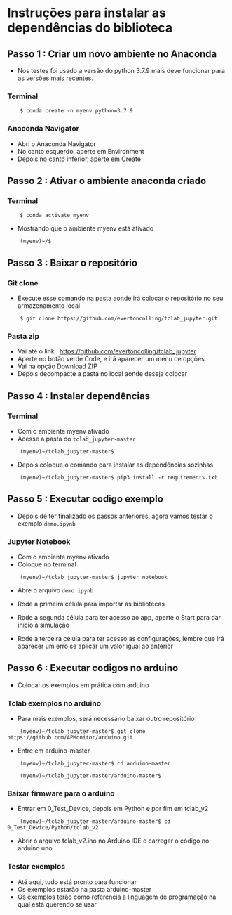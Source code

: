 # Instruções para instalar as dependências do biblioteca

## Passo 1 : Criar um novo ambiente no Anaconda 

 - Nos testes foi usado a versão do python 3.7.9 mais deve funcionar para as versões mais recentes.

### Terminal 

```
    $ conda create -n myenv python=3.7.9
```
### Anaconda Navigator

 - Abri o Anaconda Navigator
 - No canto esquerdo, aperte em Environment
 - Depois no canto inferior, aperte em Create

## Passo 2 : Ativar o ambiente anaconda criado

### Terminal

```
    $ conda activate myenv
```

 - Mostrando que o ambiente myenv está ativado

```
    (myenv)~/$
```

## Passo 3 : Baixar o repositório

### Git clone

 - Execute esse comando na pasta aonde irá colocar o repositório no seu armazenamento local

```
    $ git clone https://github.com/evertoncolling/tclab_jupyter.git
```

### Pasta zip

 - Vai até o link : https://github.com/evertoncolling/tclab_jupyter
 - Aperte no botão verde Code, e irá aparecer um menu de opções
 - Vai na opção Download ZIP
 - Depois decompacte a pasta no local aonde deseja colocar

## Passo 4 : Instalar dependências 

### Terminal

 - Com o ambiente myenv ativado
 - Acesse a pasta do ```tclab_jupyter-master```
 
```
    (myenv)~/tclab_jupyter-master$
```
 
 - Depois coloque o comando para instalar as dependências sozinhas

```
    (myenv)~/tclab_jupyter-master$ pip3 install -r requirements.txt
```
## Passo 5 : Executar codigo exemplo

 - Depois de ter finalizado os passos anteriores, agora vamos testar o exemplo ```demo.ipynb```

### Jupyter Notebook
 
 - Com o ambiente myenv ativado
 - Coloque no terminal 

```
    (myenv)~/tclab_jupyter-master$ jupyter notebook
```

 - Abre o arquivo ```demo.ipynb```

 - Rode a primeira célula para importar as bibliotecas

 - Rode a segunda célula para ter acesso ao app, aperte o Start para dar inicio a simulação

 - Rode a terceira célula para ter acesso as configurações, lembre que irá aparecer um erro se aplicar um valor igual ao anterior

 
## Passo 6 : Executar codigos no arduino

 - Colocar os exemplos em prática com arduino  
 
###  Tclab exemplos no arduino

 - Para mais exemplos, será necessário baixar outro repositório

```
    (myenv)~/tclab_jupyter-master$ git clone https://github.com/APMonitor/arduino.git
```

 - Entre em arduino-master

```
    (myenv)~/tclab_jupyter-master$ cd arduino-master
```
```
    (myenv)~/tclab_jupyter-master/arduino-master$
```

### Baixar firmware para o arduino

 - Entrar em 0_Test_Device, depois em Python e por fim em tclab_v2 

```
    (myenv)~/tclab_jupyter-master/arduino-master$ cd 0_Test_Device/Python/tclab_v2
```

 - Abrir o arquivo tclab_v2.ino no Arduino IDE e carregar o código no arduino uno

### Testar exemplos

 - Até aqui, tudo está pronto para funcionar
 - Os exemplos estarão na pasta arduino-master
 - Os exemplos terão como referência a linguagem de programação na qual está querendo se usar

   

